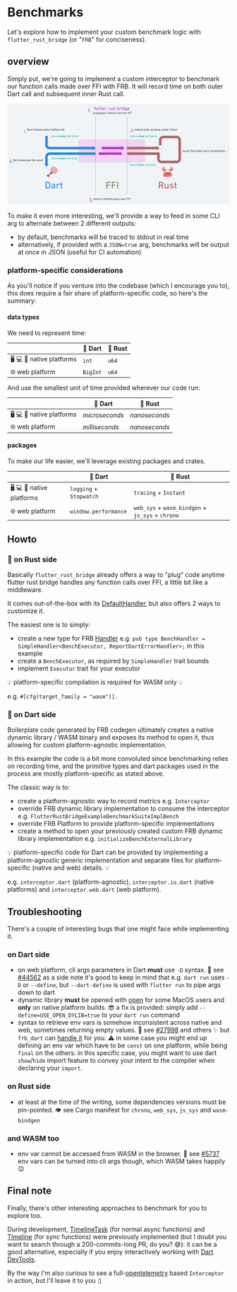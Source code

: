 # Benchmarks

Let's explore how to implement your custom benchmark logic with `flutter_rust_bridge` (or "`FRB`" for conciseness).

## overview

Simply put, we're going to implement a custom interceptor to benchmark our function calls made over FFI with FRB. It will record time on both outer Dart call and subsequent inner Rust call.

![overview (schema realized with whimsical)](../../interceptor.png)

To make it even more interesting, we'll provide a way to feed in some CLI arg to alternate between 2 different outputs:

- by default, benchmarks will be traced to stdout in real time
- alternatively, if provided with a `JSON=true` arg, benchmarks will be output at once in JSON (useful for CI automation)

### platform-specific considerations

As you'll notice if you venture into the codebase (which I encourage you to), this does require a fair share of platform-specific code, so here's the summary:

#### data types

We need to represent time:

|                                                               | :dart: Dart        | :crab: Rust        |
| -----------                                                   | -----------        | -----------        |
| :desktop_computer: :computer: :iphone: native platforms       | `int`                | `u64`                |
| :globe_with_meridians: web platform                           | `BigInt`             | `u64`                |

And use the smallest unit of time provided wherever our code run:

|                                                               | :dart: Dart        | :crab: Rust        |
| -----------                                                   | -----------        | -----------        |
| :desktop_computer: :computer: :iphone: native platforms       | *microseconds*                | *nanoseconds*                |
| :globe_with_meridians: web platform                           | *milliseconds*             | *nanoseconds*                |

#### packages

To make our life easier, we'll leverage existing packages and crates.

|                                                               | :dart: Dart           | :crab: Rust                                 |
| -----------                                                   | -----------           | -----------                                 |
| :desktop_computer: :computer: :iphone: native platforms       | `logging` + `Stopwatch`   | `tracing` + `Instant`                           |
| :globe_with_meridians: web platform                           | `window.performance`    | `web_sys` + `wasm_bindgen` + `js_sys` + `chrono`             |

## Howto

### :crab: on Rust side

Basically `flutter_rust_bridge` already offers a way to "plug" code anytime flutter rust bridge handles any function calls over FFI, a little bit like a middleware.

It comes out-of-the-box with its [DefaultHandler](http://cjycode.com/flutter_rust_bridge/feature/handler.html),
but also offers 2 ways to customize it.

The easiest one is to simply:

- create a new type for FRB [Handler](http://cjycode.com/flutter_rust_bridge/feature/handler.html)
  e.g. `pub type BenchHandler = SimpleHandler<BenchExecutor, ReportDartErrorHandler>;` in this example
- create a `BenchExecutor`, as required by `SimpleHandler` trait bounds
- implement `Executor` trait for your executor

:bulb: platform-specific compilation is required for WASM only :bulb:

e.g. `#[cfg(target_family = "wasm")]`.

### :dart: on Dart side

Boilerplate code generated by FRB codegen ultimately creates a native dynamic library / WASM binary and exposes its method to open it, thus allowing for custom platform-agnostic implementation.

In this example the code is a bit more convoluted since benchmarking relies on recording time, and the primitive types and dart packages used in the process are mostly platform-specific as stated above.

The classic way is to:

- create a platform-agnostic way to record metrics
  e.g. `Interceptor`
- override FRB dynamic library implementation to consume the interceptor
  e.g. `FlutterRustBridgeExampleBenchmarkSuiteImplBench`
- override FRB Platform to provide platform-specific implementations
- create a method to open your previously created custom FRB dynamic library implementation
  e.g. `initializeBenchExternalLibrary`

:bulb: platform-specific code for Dart can be provided by implementing a platform-agnostic generic implementation and separate files for platform-specific (native and web) details. :bulb:

e.g. `interceptor.dart` (platform-agnostic), `interceptor.io.dart` (native platforms) and `interceptor.web.dart` (web platform).

## Troubleshooting

There's a couple of interesting bugs that one might face while implementing it.

### on Dart side

- on web platform, cli args parameters in Dart **must** use `-D` syntax.
  :speech_balloon: see [#44562](https://github.com/dart-lang/sdk/issues/44562)
  as a side note it's good to keep in mind that e.g. `dart run` uses `-D` or `--define`,
  but `--dart-define` is used with `flutter run` to pipe args down to dart
- dynamic library **must** be opened with [open](https://api.dart.dev/stable/2.6.1/dart-ffi/DynamicLibrary/DynamicLibrary.open.html) for some MacOS users and **only** on native platform builds.
  :sunglasses: a fix is provided:
  simply add `--define=USE_OPEN_DYLIB=true` to your `dart run` command
- syntax to retrieve env vars is somehow inconsistent across native and web, sometimes returning empty values.
  :speech_balloon: see [#27998](https://github.com/dart-lang/sdk/issues/27998) and others
  :sparkles: but `frb_dart` can [handle it](https://github.com/fzyzcjy/flutter_rust_bridge/tree/master/frb_dart/lib/src/env) for you.
  :warning: in some case you might end up defining an env var which have to be `const` on one platform, while being `final` on the others: in this specific case, you might want to use dart `show`/`hide` import feature to convey your intent to the compiler when declaring your `import`.

### on Rust side

- at least at the time of the writing, some dependencies versions must be pin-pointed.
  :eye: see Cargo manifest for `chrono`, `web_sys`, `js_sys` and `wasm-bindgen`

### and WASM too

- env var cannot be accessed from WASM in the browser.
  :speech_balloon: see [#5737](https://github.com/bevyengine/bevy/discussions/5737#discussioncomment-3428966)
  env vars can be turned into cli args though, which WASM takes happily :wink:

## Final note

Finally, there's other interesting approaches to benchmark for you to explore too.

During development, [TimelineTask](https://api.flutter.dev/flutter/dart-developer/TimelineTask-class.html) (for normal async functions) and [Timeline](https://api.flutter.dev/flutter/dart-developer/Timeline-class.html) (for sync functions) were previously implemented (but I doubt you want to search through a 200-commits-long PR, do you? :sweat_smile:): it can be a good alternative, especially if you enjoy interactively working with [Dart DevTools](https://docs.flutter.dev/development/tools/devtools/performance).

By the way I'm also curious to see a full-[opentelemetry](https://github.com/open-telemetry/opentelemetry-rust) based `Interceptor` in action, but I'll leave it to you :)

